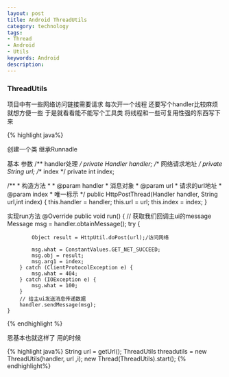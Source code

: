 ```yaml
---
layout: post
title: Android ThreadUtils
category: technology
tags:
- Thread
- Android
- Utils
keywords: Android
description: 
---
```


### ThreadUtils


项目中有一些网络访问链接需要请求 每次开一个线程 还要写个handler比较麻烦 就想方便一些
于是就看看能不能写个工具类 将线程和一些可复用性强的东西写下来


{% highlight java%}

创建一个类 继承Runnadle


基本 参数
    /** handler处理 */
    private Handler handler;
    /** 网络请求地址 */
    private String url;
    /** index */
    private int index;



   /**
     * 构造方法
     *
     * @param handler
     *            消息对象
     * @param url
     *            请求的url地址
	 * @param index
     *            唯一标示
     */
    public HttpPostThread(Handler handler, String url,int index) {
        this.handler = handler;
        this.url = url;
        this.index = index;
    }


实现run方法
    @Override
    public void run() {
        // 获取我们回调主ui的message
        Message msg = handler.obtainMessage();
        try {

            Object result = HttpUtil.doPost(url);/访问网络

            msg.what = ConstantValues.GET_NET_SUCCEED;
            msg.obj = result;
            msg.arg1 = index;
        } catch (ClientProtocolException e) {
            msg.what = 404;
        } catch (IOException e) {
            msg.what = 100;
        }
        // 给主ui发送消息传递数据
        handler.sendMessage(msg);
    }



{% endhighlight %}

恩基本也就这样了 用的时候

{% highlight java%}
    String url = getUrl();
    ThreadUtils threadutils = new ThreadUtils(handler, url ,i);
    new Thread(ThreadUtils).start();
{% endhighlight%}

